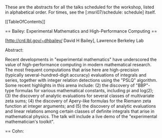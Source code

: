These are the abstracts for all the talks scheduled for the workshop, listed in alphabetical order.  For times, see the [:msri07/schedule: schedule] itself.

[[TableOfContents]]

== Bailey: Experimental Mathematics and High-Performance Computing ==
 
[http://crd.lbl.gov/~dhbailey/ David H Bailey], Lawrence Berkeley Lab
 
Abstract:
 
Recent developments in "experimental mathematics" have underscored the value
of high-performance computing in modern mathematical research.  The most
frequent computations that arise here are high-precision (typically
several-hundred-digit accuracy) evaluations of integrals and series,
together with integer relation detections using the "PSLQ" algorithm.  Some
recent highlights in this arena include: (2) the discovery of "BBP"-type
formulas for various mathematical constants, including pi and log(2); (3)
the discovery of analytic evaluations for several classes of multivariate
zeta sums; (4) the discovery of Apery-like formulas for the Riemann zeta
function at integer arguments; and (5) the discovery of analytic evaluations
and linear relations among certain classes of definite integrals that arise
in mathematical physics.  The talk will include a live demo of the
"experimental mathematician's toolkit".

== Cohn: <TITLE> ==
[http://research.microsoft.com/~cohn/ Henry Cohn (Microsoft Research)]

== Cooperman: <TITLE> ==
[http://www.ccs.neu.edu/home/gene/ Gene Cooperman (Northeastern University)]

== Edelman: <TITLE> ==
[http://www-math.mit.edu/~edelman/ Alan Edelman (MIT)]


== Granger: Interactive Parallel Computing using Python and IPython ==

[http://txcorp.com Brian Granger - Tech X Corp.]

Interactive computing environments, such as Matlab, IDL and
Mathematica are popular among researchers because their
interactive nature is well matched to the exploratory nature of
research.  However, these systems have one critical weakness:
they are not designed to take advantage of parallel computing
hardware such as multi-core CPUs, clusters and supercomputers.
Thus, researchers usually turn to non-interactive compiled
languages, such as C/C++/Fortran when parallelism is needed.

In this talk I will describe recent work on the IPython project
to implement a software architecture that allows parallel
applications to be developed, debugged, tested, executed and
monitored in a fully interactive manner using the Python
programming language.  This system is fully functional and allows
many types of parallelism to be expressed, including message
passing (using MPI), task farming, shared memory, and custom user
defined approaches.  I will describe the architecture, provide an
overview of its basic usage and then provide more sophisticated
examples of how it can be used in the development of new parallel
algorithms.  Because IPython is one of the components of the SAGE
system, I will also discuss how IPython's parallel computing
capabilities can be used in that context.


== Harrison: Science at the petascale --- tools in the tool box. ==

[http://www.csm.ornl.gov/ccsg/html/staff/harrison.html Robert Harrison ] (Oak Ridge National Lab)

Petascale computing will require coordinating the actions of 100,000+
processors, and directing the flow of data between up to six levels
of memory hierarchy and along channels that differ by over a factor of
100 in bandwidth. Amdahl's law requires that petascale applications
have less than 0.001% sequential or replicated work in order to
be at least 50% efficient. These are profound challenges for all but
the most regular or embarrassingly parallel applications, yet we also
demand that not just bigger and better, but fundamentally new science.
In this presentation I will discuss how we are attempting to confront
simultaneously the complexities of petascale computation while
increasing our scientific productivity. I hope that I can convince you
that our development of MADNESS (multiresolution adaptive numerical
scientific simulation) is not as crazy as it sounds.

This work is funded by the U.S. Department of Energy, the division of
Basic Energy Science, Office of Science, and was performed in part
using resources of the National Center for Computational Sciences, both
under contract DE-AC05-00OR22725 with Oak Ridge National Laboratory.


== Hart: <TITLE> ==
[http://www.maths.warwick.ac.uk/~masfaw/ Bill Hart (Warwick)]

== Hida: <TITLE> ==
[http://www.cs.berkeley.edu/~yozo/ Yozo Hida (UC Berkeley)]

== Martin: <TITLE> ==
[http://www.math.jmu.edu/~martin/ Jason Martin (James Madison University)]

== Maza-Xie: <TITLE> ==
[http://www.csd.uwo.ca/~moreno/ Moreno Maza and Xie (Western Ontario)]

== Noel: <TITLE> ==
[http://www.math.umb.edu/~anoel/ Alfred Noel (UMass Boston / MIT)]

== Qiang: <TITLE> ==
[http://www.yiqiang.net/ Yi Qiang (UW)]

== Roch: <TITLE> ==
[http://www-id.imag.fr/Laboratoire/Membres/Roch_Jean-Louis/perso.html Jean-Louis Roch (France)]

== Verschelde: <TITLE> ==
[http://www.math.uic.edu/~jan/ Jan Verschelde (UIC)]

== Yelick: <TITLE> ==
[http://www.cs.berkeley.edu/~yelick/ Kathy Yelick (UC Berkeley)]
